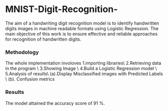 # MNIST-Digit-Recognition-
The aim of a handwriting digit recognition model is to identify handwritten digits images in machine readable formats using Logistic Regression. The main objective of this work is to ensure effective and reliable approaches for recognition of handwritten digits.

### Methodology
The whole implementation involoves 
1.importing libraries\\
2.Retrieving data in the program \\
3.Showing Image \\
4.Build a Logistic Regression model \\
5.Analysis of results\\
  (a).Display Misclassified images with Predicted Labels \\
  (b). Confusion metrics
  
### Results 
The model attained the accuracy score of 91 %.
